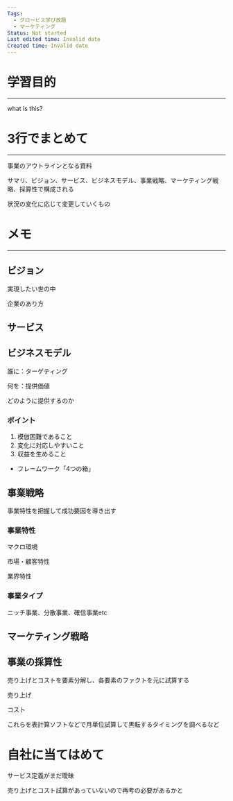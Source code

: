 ```yaml
---
Tags:
  - グロービス学び放題
  - マーケティング
Status: Not started
Last edited time: Invalid date
Created time: Invalid date
---
```

# 学習目的

---

what is this?

# 3行でまとめて

---

事業のアウトラインとなる資料

サマリ、ビジョン、サービス、ビジネスモデル、事業戦略、マーケティング戦略、採算性で構成される

状況の変化に応じて変更していくもの

# メモ

---

## ビジョン

実現したい世の中

企業のあり方

## サービス

  

## ビジネスモデル

誰に：ターゲティング

何を：提供価値

どのように提供するのか

### ポイント

1. 模倣困難であること
2. 変化に対応しやすいこと
3. 収益を生めること

- フレームワーク「4つの箱」

## 事業戦略

事業特性を把握して成功要因を導き出す

### 事業特性

マクロ環境

市場・顧客特性

業界特性

### 事業タイプ

ニッチ事業、分散事業、確信事業etc

## マーケティング戦略

## 事業の採算性

売り上げとコストを要素分解し、各要素のファクトを元に試算する

売り上げ

コスト

これらを表計算ソフトなどで月単位試算して黒転するタイミングを調べるなど

# 自社に当てはめて

サービス定義がまだ曖昧

売り上げとコスト試算があっていないので再考の必要があるかと